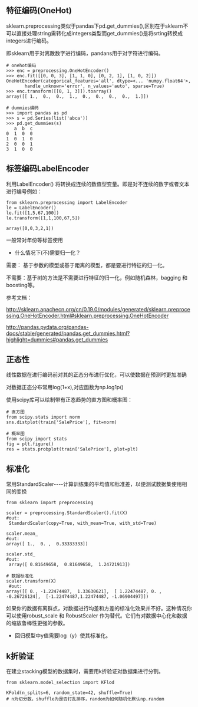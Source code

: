## 特征编码(OneHot)

sklearn.preprocessing类似于pandas下pd.get_dummies(),区别在于sklearn不可以直接处理string需转化成integers类型而get_dummies()是将srting转换成integers进行编码。

即sklearn用于对离散数字进行编码，pandans用于对字符进行编码。

```
# onehot编码
>>> enc = preprocessing.OneHotEncoder()
>>> enc.fit([[0, 0, 3], [1, 1, 0], [0, 2, 1], [1, 0, 2]])  
OneHotEncoder(categorical_features='all', dtype=<... 'numpy.float64'>,
       handle_unknown='error', n_values='auto', sparse=True)
>>> enc.transform([[0, 1, 3]]).toarray()
array([[ 1.,  0.,  0.,  1.,  0.,  0.,  0.,  0.,  1.]])

# dummies编码
>>> import pandas as pd
>>> s = pd.Series(list('abca'))
>>> pd.get_dummies(s)
   a  b  c
0  1  0  0
1  0  1  0
2  0  0  1
3  1  0  0
```

## 标签编码LabelEncoder
利用LabelEncoder() 将转换成连续的数值型变量。即是对不连续的数字或者文本进行编号例如：
```
from sklearn.preprocessing import LabelEncoder
le = LabelEncoder()
le.fit([1,5,67,100])
le.transform([1,1,100,67,5])

array([0,0,3,2,1])
```
一般常对年份等标签使用

* 什么情况下(不)需要归一化？

需要： 基于参数的模型或基于距离的模型，都是要进行特征的归一化。

不需要：基于树的方法是不需要进行特征的归一化，例如随机森林，bagging 和 boosting等。

参考文档：

http://sklearn.apachecn.org/cn/0.19.0/modules/generated/sklearn.preprocessing.OneHotEncoder.html#sklearn.preprocessing.OneHotEncoder

http://pandas.pydata.org/pandas-docs/stable/generated/pandas.get_dummies.html?highlight=dummies#pandas.get_dummies

## 正态性

线性数据在进行编码前对其的正态分布进行优化，可以使数据在预测时更加准确

对数据正态分布常用log(1+x),对应函数为np.log1p()

使用scipy库可以绘制带有正态趋势的直方图和概率图：
```
# 直方图
from scipy.stats import norm
sns.distplot(train['SalePrice'], fit=norm)

# 概率图
from scipy import stats
fig = plt.figure()
res = stats.probplot(train['SalePrice'], plot=plt)
```

## 标准化

常用StandardScaler----计算训练集的平均值和标准差，以便测试数据集使用相同的变换
```
from sklearn import preprocessing 

scaler = preprocessing.StandardScaler().fit(X) 
#out:
 StandardScaler(copy=True, with_mean=True, with_std=True)

scaler.mean_  
#out: 
array([ 1.,  0. ,  0.33333333])  

scaler.std_ 
#out:
 array([ 0.81649658,  0.81649658,  1.24721913]) 

# 数据标准化
scaler.transform(X)
 #out: 
array([[ 0., -1.22474487,  1.33630621],  [ 1.22474487, 0. , -0.26726124],  [-1.22474487,1.22474487, -1.06904497]])  
```
如果你的数据有离群点，对数据进行均差和方差的标准化效果并不好。这种情况你可以使用robust_scale 和 RobustScaler 作为替代。它们有对数据中心化和数据的缩放鲁棒性更强的参数。

* 回归模型中y值需要log（y）使其标准化。

## k折验证
在建立stacking模型的数据集时，需要用k折验证对数据集进行分割。
```
from sklearn.model_selection import KFlod

KFold(n_splits=6, random_state=42, shuffle=True)
# n为切分数，shuffle为是否打乱排序，random为如何随机化默认np.random
```